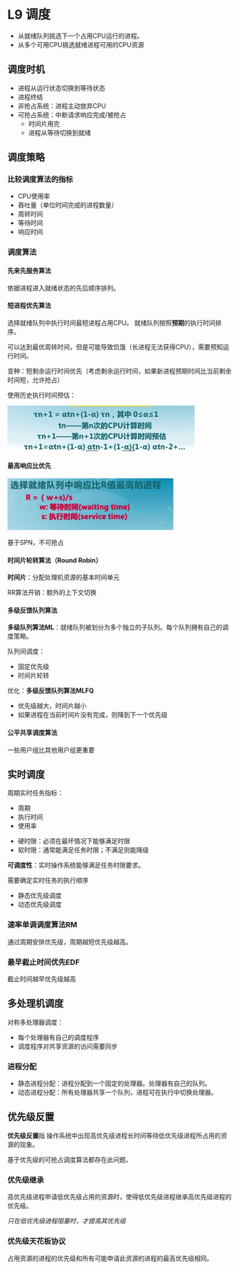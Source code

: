 # L9 调度

- 从就绪队列挑选下一个占用CPU运行的进程。
- 从多个可用CPU挑选就绪进程可用的CPU资源

## 调度时机

- 进程从运行状态切换到等待状态
- 进程终结
- 非抢占系统：进程主动放弃CPU
- 可抢占系统：中断请求响应完成/被抢占
    - 时间片用完
    - 进程从等待切换到就绪

## 调度策略

### 比较调度算法的指标

- CPU使用率
- 吞吐量（单位时间完成的进程数量）
- 周转时间
- 等待时间
- 响应时间

### 调度算法

#### 先来先服务算法

依据进程进入就绪状态的先后顺序排列。

#### 短进程优先算法

选择就绪队列中执行时间最短进程占用CPU。 就绪队列按照**预期**的执行时间排序。

可以达到最优周转时间，但是可能导致饥饿（长进程无法获得CPU），需要预知运行时间。

变种：短剩余运行时间优先（考虑剩余运行时间，如果新进程预期时间比当前剩余时间短，允许抢占）

使用历史执行时间预估：

![](_v_images/20200323091846570_759406646.png)

#### 最高响应比优先

![](_v_images/20200323091944840_1919838423.png)

基于SPN，不可抢占

#### 时间片轮转算法（Round Robin）

**时间片**：分配处理机资源的基本时间单元

RR算法开销：额外的上下文切换

#### 多级反馈队列算法

**多级队列算法ML**：就绪队列被划分为多个独立的子队列。每个队列拥有自己的调度策略。

队列间调度：
- 固定优先级
- 时间片轮转

优化：**多级反馈队列算法MLFQ**

- 优先级越大，时间片越小
- 如果进程在当前时间片没有完成，则降到下一个优先级

#### 公平共享调度算法

一些用户组比其他用户组更重要

## 实时调度

周期实时任务指标：
- 周期
- 执行时间
- 使用率

* 硬时限：必须在最坏情况下能够满足时限
* 软时限：通常能满足任务时限；不满足则能降级

**可调度性**：实时操作系统能够满足任务时限要求。

需要确定实时任务的执行顺序
- 静态优先级调度
- 动态优先级调度

### 速率单调调度算法RM

通过周期安排优先级，周期越短优先级越高。

### 最早截止时间优先EDF

截止时间越早优先级越高

## 多处理机调度

对称多处理器调度：
- 每个处理器有自己的调度程序
- 调度程序对共享资源的访问需要同步

### 进程分配

- 静态进程分配：进程分配到一个固定的处理器。处理器有自己的队列。
- 动态进程分配：所有处理器共享一个队列，进程可在执行中切换处理器。

## 优先级反置

**优先级反置**指 操作系统中出现高优先级进程长时间等待低优先级进程所占用的资源的现象。

基于优先级的可抢占调度算法都存在此问题。

### 优先级继承

高优先级进程申请低优先级占用的资源时，使得低优先级进程继承高优先级进程的优先级。

*只在低优先级进程阻塞时，才提高其优先级*

### 优先级天花板协议

占用资源的进程的优先级和所有可能申请此资源的进程的最高优先级相同。